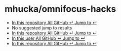 # mhucka/omnifocus-hacks

*  [ In this repository All GitHub ↵ Jump to ↵](mhucka-omnifocus-hacks.md)
*  No suggested jump to results
*  [ In this repository All GitHub ↵ Jump to ↵](mhucka-omnifocus-hacks.md)
*  [ In this user All GitHub ↵ Jump to ↵](mhucka-omnifocus-hacks.md)
*  [ In this repository All GitHub ↵ Jump to ↵](mhucka-omnifocus-hacks.md)

